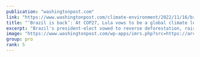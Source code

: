 ```yaml
---
publication: "washingtonpost.com"
link: "https://www.washingtonpost.com/climate-environment/2022/11/16/brazil-lula-climate-amazon-cop27/"
title: "‘Brazil is back’: At COP27, Lula vows to be a global climate leader"
excerpt: "Brazil's president-elect vowed to reverse deforestation, raising hopes that Brazil could soon push other wavering nations into more ambitious climate action."
image: "https://www.washingtonpost.com/wp-apps/imrs.php?src=https://arc-anglerfish-washpost-prod-washpost.s3.amazonaws.com/public/I5WJSDQPVDYDNE5LYILBX72WH4.jpg&w=1440"
group: pro
rank: 5
---
```

